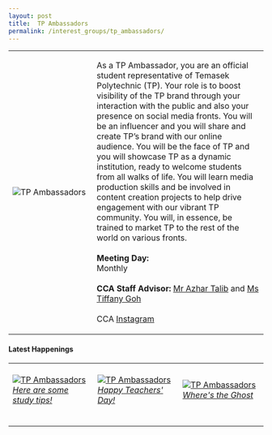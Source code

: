 ```yaml
---
layout: post
title:  TP Ambassadors
permalink: /interest_groups/tp_ambassadors/
---
```


<div>
    <table>
        <tr>
            <td style="width:33%"><image src="{{site.baseurl}}/images/CCA_tp_ambassadors1.jpg" style="display:block;margin-left:auto;margin-right:auto;" alt="TP Ambassadors"></image></td>
            <td>
                <p>
                    As a TP Ambassador, you are an official student representative of Temasek Polytechnic (TP). Your role is to boost visibility of the TP brand through your interaction with the public and also your presence on social media fronts. You will be an influencer and you will share and create TP’s brand with our online audience. You will be the face of TP and you will showcase TP as a dynamic institution, ready to welcome students from all walks of life. You will learn media production skills and be involved in content creation projects to help drive engagement with our vibrant TP community. You will, in essence, be trained to market TP to the rest of the world on various fronts.<br>
                    <br>
                    <b>Meeting Day:</b><br>
                    Monthly<br>
                    <br>
                    <b>CCA Staff Advisor:</b> <a href="mailto:Azhar_TALIB@TP.EDU.SG">Mr Azhar Talib</a> and <a href="mailto:Tiffany_Goh@TP.EDU.SG">Ms Tiffany Goh</a><br>
                    <br>
                    CCA <a href="https://www.instagram.com/tp_ambassadors">Instagram</a>
                </p>
            </td>
        </tr>
    </table>
</div>

#### Latest Happenings

<div>
    <table>
        <tr>
            <td style="width:33%"><br>
                <a href="https://www.instagram.com/p/CEL96cNnELL/">
                    <image src="{{site.baseurl}}/images/CCA-tpambassadors_IG.jpg" style="display:block;margin-left:auto;margin-right:auto;" alt="TP Ambassadors">
                    <h6 style="margin-top:0%">Here are some study tips!</h6>
                    </image>
                </a>
            </td>
            <td style="width:33%"><br>
                <a href="https://www.instagram.com/p/CEtC0GJn5Pv/">
                    <image src="{{site.baseurl}}/images/CCA-tpambassadors_IG2.jpg" style="display:block;margin-left:auto;margin-right:auto;" alt="TP Ambassadors">
                    <h6 style="margin-top:0%">Happy Teachers' Day!</h6>
                    </image>
                </a>
            </td>
            <td style="width:33%"><br>
                <a href="https://www.instagram.com/p/CHAfMgMHHgt/">
                    <image src="{{site.baseurl}}/images/CCA-tpambassadors_IG4.png" style="display:block;margin-left:auto;margin-right:auto;" alt="TP Ambassadors">
                    <h6 style="margin-top:0%">Where's the Ghost</h6>
                    </image>
                </a>
            </td>
        </tr>
    </table>
</div>
